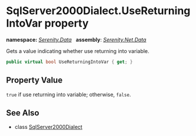 # SqlServer2000Dialect.UseReturningIntoVar property
**namespace:** *[Serenity.Data](../../README.md#serenity.data-namespace)*   **assembly**: *[Serenity.Net.Data](../../README.md)*

Gets a value indicating whether use returning into variable.

```csharp
public virtual bool UseReturningIntoVar { get; }
```

## Property Value

`true` if use returning into variable; otherwise, `false`.

## See Also

* class [SqlServer2000Dialect](../SqlServer2000Dialect.md)